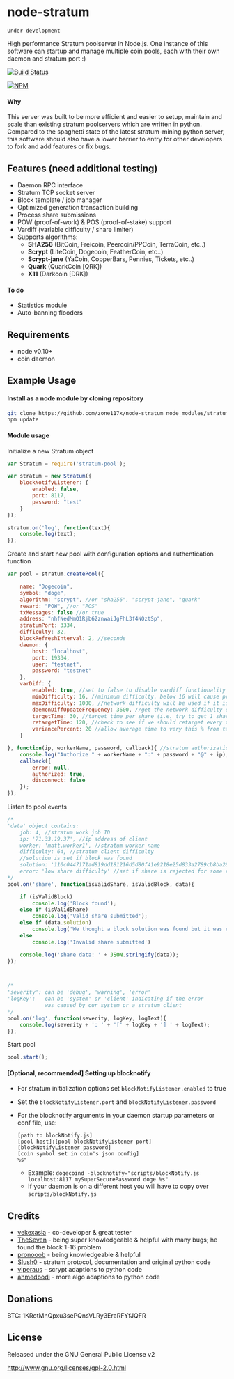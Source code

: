 node-stratum
============

    Under development

High performance Stratum poolserver in Node.js. One instance of this software can startup and manage multiple coin pools, each with their own daemon and stratum port :)

[![Build Status](https://travis-ci.org/zone117x/node-stratum.png?branch=master)](https://travis-ci.org/zone117x/node-stratum)

[![NPM](https://nodei.co/npm/stratum-pool.png?downloads=true&stars=true)](https://nodei.co/npm/stratum-pool/)

#### Why
This server was built to be more efficient and easier to setup, maintain and scale than existing stratum poolservers which are written in python.
Compared to the spaghetti state of the latest stratum-mining python server, this software should also have a lower barrier to entry for other developers to fork and add features or fix bugs.


Features (need additional testing)
----------------------------------
* Daemon RPC interface
* Stratum TCP socket server
* Block template / job manager
* Optimized generation transaction building
* Process share submissions
* POW (proof-of-work) & POS (proof-of-stake) support
* Vardiff (variable difficulty / share limiter)
* Supports algorithms:
  * __SHA256__ (BitCoin, Freicoin, Peercoin/PPCoin, TerraCoin, etc..)
  * __Scrypt__ (LiteCoin, Dogecoin, FeatherCoin, etc..)
  * __Scrypt-jane__ (YaCoin, CopperBars, Pennies, Tickets, etc..)
  * __Quark__ (QuarkCoin [QRK])
  * __X11__ (Darkcoin [DRK])

#### To do
* Statistics module
* Auto-banning flooders


Requirements
------------
* node v0.10+
* coin daemon


Example Usage
-------------

#### Install as a node module by cloning repository

```bash
git clone https://github.com/zone117x/node-stratum node_modules/stratum-pool
npm update
```

#### Module usage

Initialize a new Stratum object
```javascript
var Stratum = require('stratum-pool');

var stratum = new Stratum({
    blockNotifyListener: {
        enabled: false,
        port: 8117,
        password: "test"
    }
});

stratum.on('log', function(text){
    console.log(text);
});
```


Create and start new pool with configuration options and authentication function
```javascript
var pool = stratum.createPool({

    name: "Dogecoin",
    symbol: "doge",
    algorithm: "scrypt", //or "sha256", "scrypt-jane", "quark"
    reward: "POW", //or "POS"
    txMessages: false //or true
    address: "nhfNedMmQ1Rjb62znwaiJgFhL3f4NQztSp",
    stratumPort: 3334,
    difficulty: 32,
    blockRefreshInterval: 2, //seconds
    daemon: {
        host: "localhost",
        port: 19334,
        user: "testnet",
        password: "testnet"
    },
    varDiff: {
        enabled: true, //set to false to disable vardiff functionality
        minDifficulty: 16, //minimum difficulty. below 16 will cause problems
        maxDifficulty: 1000, //network difficulty will be used if it is lower than this
        daemonDiffUpdateFrequency: 3600, //get the network difficulty every this many seconds
        targetTime: 30, //target time per share (i.e. try to get 1 share per this many seconds)
        retargetTime: 120, //check to see if we should retarget every this many seconds
        variancePercent: 20 //allow average time to very this % from target without retarget
    }

}, function(ip, workerName, password, callback){ //stratum authorization function
    console.log("Authorize " + workerName + ":" + password + "@" + ip);
    callback({
        error: null,
        authorized: true,
        disconnect: false
    });
});
```


Listen to pool events
```javascript
/*
'data' object contains:
    job: 4, //stratum work job ID
    ip: '71.33.19.37', //ip address of client
    worker: 'matt.worker1', //stratum worker name
    difficulty: 64, //stratum client difficulty
    //solution is set if block was found
    solution: '110c0447171ad819dd181216d5d80f41e9218e25d833a2789cb8ba289a52eee4',
    error: 'low share difficulty' //set if share is rejected for some reason
*/
pool.on('share', function(isValidShare, isValidBlock, data){

    if (isValidBlock)
        console.log('Block found');
    else if (isValidShare)
        console.log('Valid share submitted');
    else if (data.solution)
        console.log('We thought a block solution was found but it was rejected by the daemon');
    else
        console.log('Invalid share submitted')

    console.log('share data: ' + JSON.stringify(data));
});



/*
'severity': can be 'debug', 'warning', 'error'
'logKey':   can be 'system' or 'client' indicating if the error
            was caused by our system or a stratum client
*/
pool.on('log', function(severity, logKey, logText){
    console.log(severity + ': ' + '[' + logKey + '] ' + logText);
});
```

Start pool
```javascript
pool.start();
```




#### [Optional, recommended] Setting up blocknotify
  * For stratum initialization options set `blockNotifyListener.enabled` to true
  * Set the `blockNotifyListener.port` and `blockNotifyListener.password`
  * For the blocknotify arguments in your daemon startup parameters or conf file, use:

    ```
    [path to blockNotify.js]
    [pool host]:[pool blockNotifyListener port]
    [blockNotifyListener password]
    [coin symbol set in coin's json config]
    %s"
    ```

    * Example: `dogecoind -blocknotify="scripts/blockNotify.js localhost:8117 mySuperSecurePassword doge %s"`
    * If your daemon is on a different host you will have to copy over `scripts/blockNotify.js`



Credits
-------
* [vekexasia](https://github.com/vekexasia) - co-developer & great tester
* [TheSeven](https://github.com/TheSeven) - being super knowledgeable & helpful with many bugs; he found the block 1-16 problem
* [pronooob](https://dogehouse.org) - being knowledgeable & helpful
* [Slush0](https://github.com/slush0/stratum-mining) - stratum protocol, documentation and original python code
* [viperaus](https://github.com/viperaus/stratum-mining) - scrypt adaptions to python code
* [ahmedbodi](https://github.com/ahmedbodi/stratum-mining) - more algo adaptions to python code



Donations
---------
BTC: 1KRotMnQpxu3sePQnsVLRy3EraRFYfJQFR

License
-------
Released under the GNU General Public License v2

http://www.gnu.org/licenses/gpl-2.0.html
